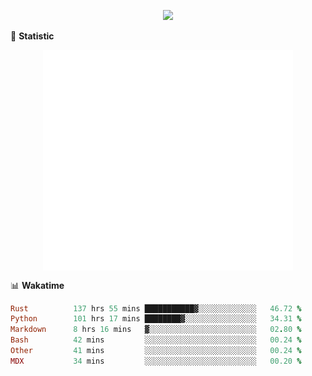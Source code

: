 <!-- https://github.com/DenverCoder1/readme-typing-svg -->
<p align="center">
<img src="https://readme-typing-svg.demolab.com?font=Orbitron&size=25&pause=1000&center=true&vCenter=true&random=false&width=600&lines=Welcome+to+my+GitHub+profile+page!" />



🌟 **Statistic**

<p align="center">
  <img width="400" align="top" src="https://github.com/fllesser/fllesser/blob/main/left.svg" />
  <img width="400" align="top" src="https://github.com/fllesser/fllesser/blob/main/right.svg" />
</p>


📊 **Wakatime**
<!--START_SECTION:waka-->

```ruby
Rust          137 hrs 55 mins ███████████▓░░░░░░░░░░░░░   46.72 %
Python        101 hrs 17 mins ████████▓░░░░░░░░░░░░░░░░   34.31 %
Markdown      8 hrs 16 mins   ▓░░░░░░░░░░░░░░░░░░░░░░░░   02.80 %
Bash          42 mins         ░░░░░░░░░░░░░░░░░░░░░░░░░   00.24 %
Other         41 mins         ░░░░░░░░░░░░░░░░░░░░░░░░░   00.24 %
MDX           34 mins         ░░░░░░░░░░░░░░░░░░░░░░░░░   00.20 %
```

<!--END_SECTION:waka-->

